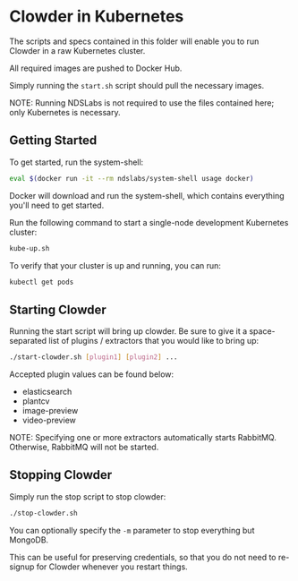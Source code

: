 # Clowder in Kubernetes
The scripts and specs contained in this folder will enable you to run Clowder in a raw Kubernetes cluster.

All required images are pushed to Docker Hub.

Simply running the `start.sh` script should pull the necessary images.

NOTE: Running NDSLabs is not required to use the files contained here; only Kubernetes is necessary.

## Getting Started
To get started, run the system-shell:
```bash
eval $(docker run -it --rm ndslabs/system-shell usage docker)
```
Docker will download and run the system-shell, which contains everything you'll need to get started.

Run the following command to start a single-node development Kubernetes cluster:
```bash
kube-up.sh
```

To verify that your cluster is up and running, you can run:
```bash
kubectl get pods
```

## Starting Clowder
Running the start script will bring up clowder. Be sure to give it a space-separated list of plugins / extractors that you would like to bring up:
```bash
./start-clowder.sh [plugin1] [plugin2] ...
```

Accepted plugin values can be found below:
* elasticsearch
* plantcv
* image-preview
* video-preview

NOTE: Specifying one or more extractors automatically starts RabbitMQ. Otherwise, RabbitMQ will not be started.

## Stopping Clowder
Simply run the stop script to stop clowder:
```bash
./stop-clowder.sh
```

You can optionally specify the `-m` parameter to stop everything but MongoDB.

This can be useful for preserving credentials, so that you do not need to re-signup for Clowder whenever you restart things.
